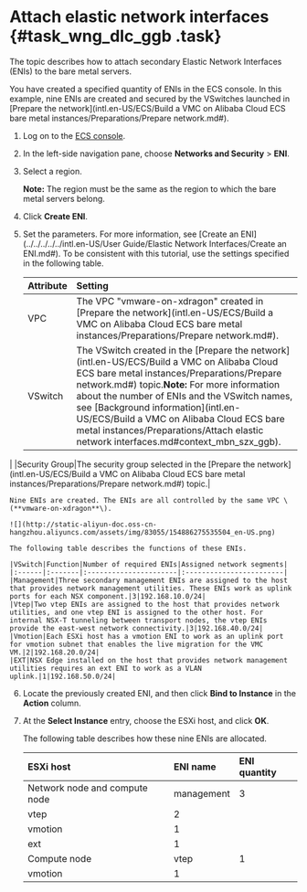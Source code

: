 # Attach elastic network interfaces {#task_wng_dlc_ggb .task}

The topic describes how to attach secondary Elastic Network Interfaces \(ENIs\) to the bare metal servers.

You have created a specified quantity of ENIs in the ECS console. In this example, nine ENIs are created and secured by the VSwitches launched in [Prepare the network](intl.en-US/ECS/Build a VMC on Alibaba Cloud ECS bare metal instances/Preparations/Prepare network.md#).

1.  Log on to the [ECS console](https://ecs.console.aliyun.com/?spm=a2c4g.11186623.2.9.FNEORG#/home). 
2.  In the left-side navigation pane, choose **Networks and Security** \> **ENI**. 
3.  Select a region. 

    **Note:** The region must be the same as the region to which the bare metal servers belong.

4.  Click **Create ENI**. 
5.  Set the parameters. For more information, see [Create an ENI](../../../../../intl.en-US/User Guide/Elastic Network Interfaces/Create an ENI.md#). To be consistent with this tutorial, use the settings specified in the following table. 

    |Attribute|Setting|
    |:--------|:------|
    |VPC|The VPC "vmware-on-xdragon" created in [Prepare the network](intl.en-US/ECS/Build a VMC on Alibaba Cloud ECS bare metal instances/Preparations/Prepare network.md#).|
    |VSwitch|The VSwitch created in the [Prepare the network](intl.en-US/ECS/Build a VMC on Alibaba Cloud ECS bare metal instances/Preparations/Prepare network.md#) topic.**Note:** For more information about the number of ENIs and the VSwitch names, see [Background information](intl.en-US/ECS/Build a VMC on Alibaba Cloud ECS bare metal instances/Preparations/Attach elastic network interfaces.md#context_mbn_szx_ggb).

|
    |Security Group|The security group selected in the [Prepare the network](intl.en-US/ECS/Build a VMC on Alibaba Cloud ECS bare metal instances/Preparations/Prepare network.md#) topic.|

    Nine ENIs are created. The ENIs are all controlled by the same VPC \(**vmware-on-xdragon**\).

    ![](http://static-aliyun-doc.oss-cn-hangzhou.aliyuncs.com/assets/img/83055/154886275535504_en-US.png)

    The following table describes the functions of these ENIs.

    |VSwitch|Function|Number of required ENIs|Assigned network segments|
    |:------|:-------|:----------------------|:------------------------|
    |Management|Three secondary management ENIs are assigned to the host that provides network management utilities. These ENIs work as uplink ports for each NSX component.|3|192.168.10.0/24|
    |Vtep|Two vtep ENIs are assigned to the host that provides network utilities, and one vtep ENI is assigned to the other host. For internal NSX-T tunneling between transport nodes, the vtep ENIs provide the east-west network connectivity.|3|192.168.40.0/24|
    |Vmotion|Each ESXi host has a vmotion ENI to work as an uplink port for vmotion subnet that enables the live migration for the VMC VM.|2|192.168.20.0/24|
    |EXT|NSX Edge installed on the host that provides network management utilities requires an ext ENI to work as a VLAN uplink.|1|192.168.50.0/24|

6.  Locate the previously created ENI, and then click **Bind to Instance** in the **Action** column. 
7.  At the **Select Instance** entry, choose the ESXi host, and click **OK**. 

    The following table describes how these nine ENIs are allocated.

    |ESXi host|ENI name|ENI quantity|
    |:--------|:-------|:-----------|
    |Network node and compute node|management|3|
    |vtep|2|
    |vmotion|1|
    |ext|1|
    |Compute node|vtep|1|
    |vmotion|1|


